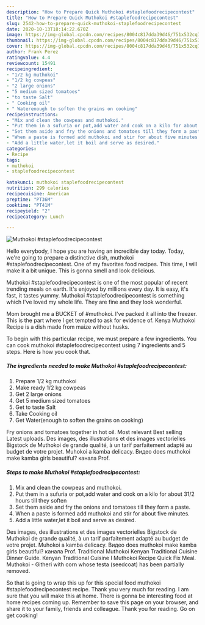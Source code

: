 ```yaml
---
description: "How to Prepare Quick Muthokoi #staplefoodrecipecontest"
title: "How to Prepare Quick Muthokoi #staplefoodrecipecontest"
slug: 2542-how-to-prepare-quick-muthokoi-staplefoodrecipecontest
date: 2020-10-13T18:14:22.670Z
image: https://img-global.cpcdn.com/recipes/8004c817dda39d46/751x532cq70/muthokoi-staplefoodrecipecontest-recipe-main-photo.jpg
thumbnail: https://img-global.cpcdn.com/recipes/8004c817dda39d46/751x532cq70/muthokoi-staplefoodrecipecontest-recipe-main-photo.jpg
cover: https://img-global.cpcdn.com/recipes/8004c817dda39d46/751x532cq70/muthokoi-staplefoodrecipecontest-recipe-main-photo.jpg
author: Frank Perez
ratingvalue: 4.4
reviewcount: 15491
recipeingredient:
- "1/2 kg muthokoi"
- "1/2 kg cowpeas"
- "2 large onions"
- "5 medium sized tomatoes"
- "to taste Salt"
- " Cooking oil"
- " Waterenough to soften the grains on cooking"
recipeinstructions:
- "Mix and clean the cowpeas and muthokoi."
- "Put them in a sufuria or pot,add water and cook on a kilo for about 31/2 hours till they soften"
- "Set them aside and fry the onions and tomatoes till they form a paste."
- "When a paste is formed add muthokoi and stir for about five minutes."
- "Add a little water,let it boil and serve as desired."
categories:
- Recipe
tags:
- muthokoi
- staplefoodrecipecontest

katakunci: muthokoi staplefoodrecipecontest 
nutrition: 299 calories
recipecuisine: American
preptime: "PT36M"
cooktime: "PT41M"
recipeyield: "2"
recipecategory: Lunch

---
```



![Muthokoi #staplefoodrecipecontest](https://img-global.cpcdn.com/recipes/8004c817dda39d46/751x532cq70/muthokoi-staplefoodrecipecontest-recipe-main-photo.jpg)

Hello everybody, I hope you are having an incredible day today. Today, we're going to prepare a distinctive dish, muthokoi #staplefoodrecipecontest. One of my favorites food recipes. This time, I will make it a bit unique. This is gonna smell and look delicious.

Muthokoi #staplefoodrecipecontest is one of the most popular of recent trending meals on earth. It's enjoyed by millions every day. It is easy, it's fast, it tastes yummy. Muthokoi #staplefoodrecipecontest is something which I've loved my whole life. They are fine and they look wonderful.

Mom brought me a BUCKET of #muthokoi. I&#39;ve packed it all into the freezer. This is the part where I get tempted to ask for evidence of. Kenya Muthokoi Recipe is a dish made from maize without husks.


To begin with this particular recipe, we must prepare a few ingredients. You can cook muthokoi #staplefoodrecipecontest using 7 ingredients and 5 steps. Here is how you cook that.

<!--inarticleads1-->

##### The ingredients needed to make Muthokoi #staplefoodrecipecontest:

1. Prepare 1/2 kg muthokoi
1. Make ready 1/2 kg cowpeas
1. Get 2 large onions
1. Get 5 medium sized tomatoes
1. Get to taste Salt
1. Take  Cooking oil
1. Get  Water(enough to soften the grains on cooking)


Fry onions and tomatoes together in hot oil. Most relevant Best selling Latest uploads. Des images, des illustrations et des images vectorielles Bigstock de Muthokoi de grande qualité, à un tarif parfaitement adapté au budget de votre projet. Muhokoi a kamba delicacy. Видео does muthokoi make kamba girls beautiful? канала Prof. 

<!--inarticleads2-->

##### Steps to make Muthokoi #staplefoodrecipecontest:

1. Mix and clean the cowpeas and muthokoi.
1. Put them in a sufuria or pot,add water and cook on a kilo for about 31/2 hours till they soften
1. Set them aside and fry the onions and tomatoes till they form a paste.
1. When a paste is formed add muthokoi and stir for about five minutes.
1. Add a little water,let it boil and serve as desired.


Des images, des illustrations et des images vectorielles Bigstock de Muthokoi de grande qualité, à un tarif parfaitement adapté au budget de votre projet. Muhokoi a kamba delicacy. Видео does muthokoi make kamba girls beautiful? канала Prof. Traditional Muthokoi Kenyan Traditional Cuisine Dinner Guide. Kenyan Traditional Cuisine I Muthokoi Recipe Quick Fix Meal. Muthokoi - Githeri with corn whose testa (seedcoat) has been partially removed. 

So that is going to wrap this up for this special food muthokoi #staplefoodrecipecontest recipe. Thank you very much for reading. I am sure that you will make this at home. There is gonna be interesting food at home recipes coming up. Remember to save this page on your browser, and share it to your family, friends and colleague. Thank you for reading. Go on get cooking!
